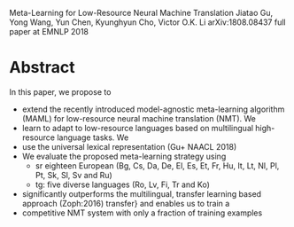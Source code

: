 Meta-Learning for Low-Resource Neural Machine Translation
Jiatao Gu, Yong Wang, Yun Chen, Kyunghyun Cho, Victor O.K. Li 
arXiv:1808.08437 full paper at EMNLP 2018

# Abstract

In this paper, we propose to 
  * extend the recently introduced model-agnostic meta-learning algorithm
    (MAML) for low-resource neural machine translation (NMT). We 
  * learn to adapt to low-resource languages 
    based on multilingual high-resource language tasks. We 
  * use the universal lexical representation (Gu+ NAACL 2018)
  * We evaluate the proposed meta-learning strategy using 
    * sr eighteen European
    (Bg, Cs, Da, De, El, Es, Et, Fr, Hu, It, Lt, Nl, Pl, Pt, Sk, Sl, Sv and Ru)
    * tg: five diverse languages (Ro, Lv, Fi, Tr and Ko) 
  * significantly outperforms the multilingual, transfer learning based
    approach (Zoph:2016) transfer} and enables us to train a 
  * competitive NMT system with only a fraction of training examples

